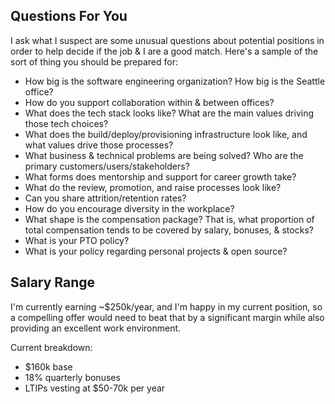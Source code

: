 ## Questions For You

I ask what I suspect are some unusual questions about potential positions in order to help decide if the job & I are a good match. Here's a sample of the sort of thing you should be prepared for:
* How big is the software engineering organization? How big is the Seattle office?
* How do you support collaboration within & between offices?
* What does the tech stack looks like? What are the main values driving those tech choices?
* What does the build/deploy/provisioning infrastructure look like, and what values drive those processes?
* What business & technical problems are being solved? Who are the primary customers/users/stakeholders?
* What forms does mentorship and support for career growth take?
* What do the review, promotion, and raise processes look like?
* Can you share attrition/retention rates?
* How do you encourage diversity in the workplace?
* What shape is the compensation package? That is, what proportion of total compensation tends to be covered by salary, bonuses, & stocks?
* What is your PTO policy?
* What is your policy regarding personal projects & open source?

## Salary Range
I'm currently earning ~$250k/year, and I'm happy in my current position, so a compelling offer would need to beat that by a significant margin while also providing an excellent work environment.

Current breakdown:
* $160k base
* 18% quarterly bonuses
* LTIPs vesting at $50-70k per year
